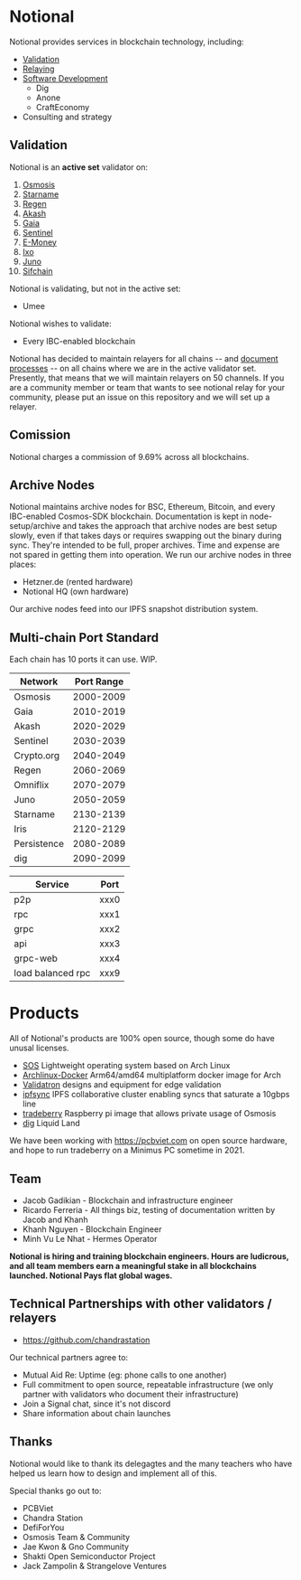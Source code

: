 # Notional
Notional provides services in blockchain technology, including:

* [Validation](./validation)
* [Relaying]()
* [Software Development](./development)
   * Dig
   * Anone
   * CraftEconomy 
* Consulting and strategy

## Validation
Notional is an **active set** validator on:
1) [Osmosis](https://www.mintscan.io/osmosis/validators/osmovaloper1083svrca4t350mphfv9x45wq9asrs60c6rv0j5)
2) [Starname](https://www.mintscan.io/starname/validators/starvaloper1pdqlmncych8uzsfdnsptv7s0wpazc0rgv7zc6h)
3) [Regen](https://regen.aneka.io/validators/regenvaloper1083svrca4t350mphfv9x45wq9asrs60ct2p9a5)
4) [Akash](https://www.mintscan.io/akash/validators/akashvaloper1083svrca4t350mphfv9x45wq9asrs60c0k5a63)
5) [Gaia](https://www.mintscan.io/cosmos/validators/cosmosvaloper1083svrca4t350mphfv9x45wq9asrs60cdmrflj)
6) [Sentinel](https://www.mintscan.io/sentinel/validators/sentvaloper1083svrca4t350mphfv9x45wq9asrs60cv37gc8)
7) [E-Money](https://emoney.bigdipper.live/validators/emoneyvaloper16dc379m0qj64g4pr4nkl7ewak52qy2srpe6lxp)
8) [Ixo](https://blockscan.ixo.world/validator/ixovaloper1083svrca4t350mphfv9x45wq9asrs60camel0h)
9) [Juno](https://juno.aneka.io/validators/junovaloper1083svrca4t350mphfv9x45wq9asrs60cpqzg0y)
10) [Sifchain](https://www.mintscan.io/sifchain/validators/sifvaloper1083svrca4t350mphfv9x45wq9asrs60cyssqu6)


Notional is validating, but not in the active set:
* Umee

Notional wishes to validate:
* Every IBC-enabled blockchain


Notional has decided to maintain relayers for all chains -- and [document processes](./relaying-guide) -- on all chains where we are in the active validator set.  Presently, that means that we will maintain relayers on 50 channels.  If you are a community member or team that wants to see notional relay for your community, please put an issue on this repository and we will set up a relayer.  

## Comission
Notional charges a commission of 9.69% across all blockchains.


## Archive Nodes
Notional maintains archive nodes for BSC, Ethereum, Bitcoin, and every IBC-enabled Cosmos-SDK blockchain.  Documentation is kept in node-setup/archive and takes the approach that archive nodes are best setup slowly, even if that takes days or requires swapping out the binary during sync.  They're intended to be full, proper archives.  Time and expense are not spared in getting them into operation.  We run our archive nodes in three places:

* Hetzner.de (rented hardware)
* Notional HQ (own hardware)

Our archive nodes feed into our IPFS snapshot distribution system.








## Multi-chain Port Standard


Each chain has 10 ports it can use.  WIP.


| Network      | Port Range | 
| ----------- | ----------- | 
| Osmosis   | 2000-2009   | 
| Gaia      | 2010-2019   | 
| Akash     | 2020-2029   | 
| Sentinel  | 2030-2039   | 
| Crypto.org | 2040-2049  | 
| Regen      | 2060-2069  | 
| Omniflix  | 2070-2079 |
| Juno       | 2050-2059 |
| Starname   | 2130-2139   | 
| Iris       | 2120-2129   | 
| Persistence| 2080-2089  | 
| dig        | 2090-2099 |

| Service      | Port  | 
| ----------- | ----------- | 
| p2p   | xxx0  |
| rpc   | xxx1  |
| grpc  | xxx2 |
| api   | xxx3 |
| grpc-web | xxx4 |
| load balanced rpc | xxx9 |



# Products
All of Notional's products are 100% open source, though some do have unusal licenses.

* [SOS](https://github.com/notional-labs/sos) Lightweight operating system based on Arch Linux
* [Archlinux-Docker](https://github.com/faddat/archlinux-docker) Arm64/amd64 multiplatform docker image for Arch
* [Validatron](https://whimsical.com/validatron-PbUypC8tVMU8DxCFNLdDFu) designs and equipment for edge validation
* [ipfsync](https://github.com/notional-labs/ipfscync) IPFS collaborative cluster enabling syncs that saturate a 10gbps line
* [tradeberry](https://github.com/notional-labs/tradeberry) Raspberry pi image that allows private usage of Osmosis
* [dig](https://github.com/notional-labs/dig) Liquid Land


We have been working with https://pcbviet.com on open source hardware, and hope to run tradeberry on a Minimus PC sometime in 2021.

## Team
* Jacob Gadikian - Blockchain and infrastructure engineer
* Ricardo Ferreria - All things biz, testing of documentation written by Jacob and Khanh
* Khanh Nguyen - Blockchain Engineer
* Minh Vu Le Nhat - Hermes Operator 

**Notional is hiring and training blockchain engineers.  Hours are ludicrous, and all team members earn a meaningful stake in all blockchains launched.  Notional Pays flat global wages.** 

## Technical Partnerships with other validators / relayers
* https://github.com/chandrastation

Our technical partners agree to:
* Mutual Aid Re: Uptime (eg: phone calls to one another)
* Full commitment to open source, repeatable infrastructure (we only partner with validators who document their infrastructure)
* Join a Signal chat, since it's not discord
* Share information about chain launches




## Thanks
Notional would like to thank its delegagtes and the many teachers who have helped us learn how to design and implement all of this.

Special thanks go out to:

* PCBViet
* Chandra Station
* DefiForYou
* Osmosis Team & Community
* Jae Kwon & Gno Community
* Shakti Open Semiconductor Project
* Jack Zampolin & Strangelove Ventures
